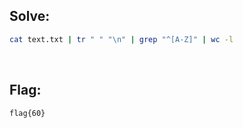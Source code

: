 ## Solve:

```bash
cat text.txt | tr " " "\n" | grep "^[A-Z]" | wc -l
```

<br>

## Flag:
`flag{60}`

